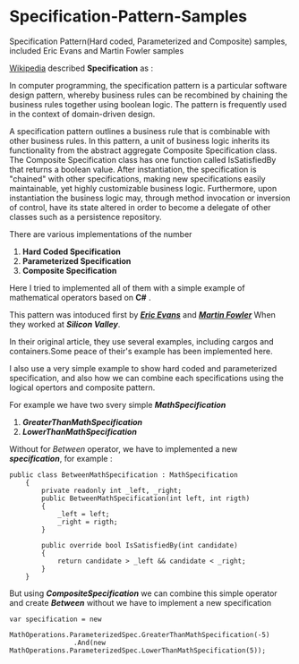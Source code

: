 # Specification-Pattern-Samples
Specification Pattern(Hard coded, Parameterized and Composite) samples, included Eric Evans and Martin Fowler samples 

[Wikipedia](https://en.wikipedia.org/wiki/Specification_pattern) described **__Specification__** as :

In computer programming, the specification pattern is a particular software design pattern, whereby business rules can be recombined 
by chaining the business rules together using boolean logic. The pattern is frequently used in the context of domain-driven design.

A specification pattern outlines a business rule that is combinable with other business rules.
In this pattern, a unit of business logic inherits its functionality from the abstract aggregate Composite Specification class. 
The Composite Specification class has one function called IsSatisfiedBy that returns a boolean value. 
After instantiation, the specification is "chained" with other specifications, making new specifications easily maintainable, 
yet highly customizable business logic. Furthermore, upon instantiation the business logic may, 
through method invocation or inversion of control, have its state altered in order to become a delegate of other classes such as a 
persistence repository.

There are various implementations of the number

1. **Hard Coded Specification**
2. **Parameterized Specification**
3. **Composite Specification**

Here I tried to implemented all of them with a simple example of mathematical operators based on **C#** .

This pattern was intoduced first by **_[Eric Evans](https://www.linkedin.com/in/ericevansddd/)_** and **_[Martin Fowler](https://martinfowler.com/)_** When they worked at **_Silicon Valley_**.

In their original article, they use several examples, including cargos and containers.Some peace of their's example has been implemented here.

I also use a very simple example to show hard coded and parameterized specification, and also how we can combine each specifications using the logical opertors and composite pattern.

For example we have two svery simple **_MathSpecification_**

1. **_GreaterThanMathSpecification_**
2. **_LowerThanMathSpecification_**

Without for _Between_ operator, we have to implemented a new **_specification_**, for example :

``` 
public class BetweenMathSpecification : MathSpecification
    {
        private readonly int _left, _right;
        public BetweenMathSpecification(int left, int rigth)
        {
            _left = left;
            _right = rigth;
        }

        public override bool IsSatisfiedBy(int candidate)
        {
            return candidate > _left && candidate < _right;
        }
    }
```

But using **_CompositeSpecification_** we can combine this simple operator and create **_Between_** without we have to implement a new specification
```
var specification = new
                MathOperations.ParameterizedSpec.GreaterThanMathSpecification(-5)
                .And(new MathOperations.ParameterizedSpec.LowerThanMathSpecification(5));
```

